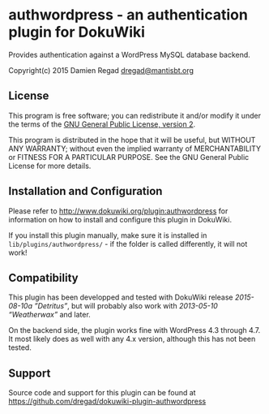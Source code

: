 # authwordpress - an authentication plugin for DokuWiki

Provides authentication against a WordPress MySQL database backend.

Copyright(c) 2015 Damien Regad <dregad@mantisbt.org>


## License

This program is free software; you can redistribute it and/or modify
it under the terms of the
[GNU General Public License, version 2](http://www.gnu.org/licenses/gpl-2.0.html).

This program is distributed in the hope that it will be useful,
but WITHOUT ANY WARRANTY; without even the implied warranty of
MERCHANTABILITY or FITNESS FOR A PARTICULAR PURPOSE.  See the
GNU General Public License for more details.


## Installation and Configuration

Please refer to http://www.dokuwiki.org/plugin:authwordpress for information
on how to install and configure this plugin in DokuWiki.

If you install this plugin manually, make sure it is installed in
`lib/plugins/authwordpress/` - if the folder is called differently,
it will not work!


## Compatibility

This plugin has been developped and tested with DokuWiki release *2015-08-10a
”Detritus”*, but will probably also work with *2013-05-10 “Weatherwax”* and
later.

On the backend side, the plugin works fine with WordPress 4.3 through 4.7.
It most likely does as well with any 4.x version, although this has not been
tested.


## Support

Source code and support for this plugin can be found at
https://github.com/dregad/dokuwiki-plugin-authwordpress
